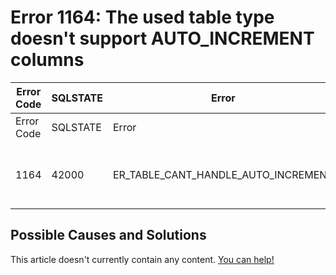 
# Error 1164: The used table type doesn't support AUTO_INCREMENT columns


| Error Code | SQLSTATE | Error | Description |
| --- | --- | --- | --- |
| Error Code | SQLSTATE | Error | Description |
| 1164 | 42000 | ER_TABLE_CANT_HANDLE_AUTO_INCREMENT | The used table type doesn't support AUTO_INCREMENT columns |




## Possible Causes and Solutions


This article doesn't currently contain any content. [You can help!](/en/writing-and-editing-knowledge-base-articles/)

